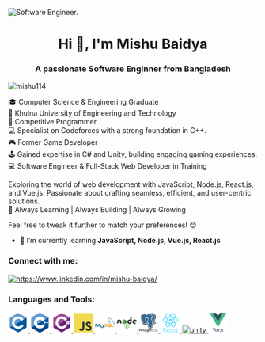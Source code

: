 ![Software Engineer.](https://media.licdn.com/dms/image/v2/D5616AQE5eyRTGhWhlQ/profile-displaybackgroundimage-shrink_350_1400/profile-displaybackgroundimage-shrink_350_1400/0/1732729080330?e=1738195200&v=beta&t=UWBs1ZsmTA_Ooarm73_4LRzeAu3y8KWJROjAlmNWCnQ)
<h1 align="center">Hi 👋, I'm Mishu Baidya</h1>
<h3 align="center">A passionate Software Enginner from Bangladesh</h3>

<p align="left"> <img src="https://komarev.com/ghpvc/?username=mishu114&label=Profile%20views&color=0e75b6&style=flat" alt="mishu114" /> </p>

🎓 Computer Science & Engineering Graduate  
🏫 Khulna University of Engineering and Technology
<br>
🏅 Competitive Programmer  
💻 Specialist on Codeforces with a strong foundation in C++.
<br>
🎮 Former Game Developer  
🕹️ Gained expertise in C# and Unity, building engaging gaming experiences.
<br>
💻 Software Engineer & Full-Stack Web Developer in Training

Exploring the world of web development with JavaScript, Node.js, React.js, and Vue.js.
Passionate about crafting seamless, efficient, and user-centric solutions.
<br>
🌟 Always Learning | Always Building | Always Growing

Feel free to tweak it further to match your preferences! 😊



- 🌱 I’m currently learning **JavaScript, Node.js, Vue.js, React.js**

<h3 align="left">Connect with me:</h3>
<p align="left">
<a href="https://linkedin.com/in/https://www.linkedin.com/in/mishu-baidya/" target="blank"><img align="center" src="https://raw.githubusercontent.com/rahuldkjain/github-profile-readme-generator/master/src/images/icons/Social/linked-in-alt.svg" alt="https://www.linkedin.com/in/mishu-baidya/" height="30" width="40" /></a>
</p>

<h3 align="left">Languages and Tools:</h3>
<p align="left"> <a href="https://www.cprogramming.com/" target="_blank" rel="noreferrer"> <img src="https://raw.githubusercontent.com/devicons/devicon/master/icons/c/c-original.svg" alt="c" width="40" height="40"/> </a> <a href="https://www.w3schools.com/cpp/" target="_blank" rel="noreferrer"> <img src="https://raw.githubusercontent.com/devicons/devicon/master/icons/cplusplus/cplusplus-original.svg" alt="cplusplus" width="40" height="40"/> </a> <a href="https://www.w3schools.com/cs/" target="_blank" rel="noreferrer"> <img src="https://raw.githubusercontent.com/devicons/devicon/master/icons/csharp/csharp-original.svg" alt="csharp" width="40" height="40"/> </a> <a href="https://developer.mozilla.org/en-US/docs/Web/JavaScript" target="_blank" rel="noreferrer"> <img src="https://raw.githubusercontent.com/devicons/devicon/master/icons/javascript/javascript-original.svg" alt="javascript" width="40" height="40"/> </a> <a href="https://www.mysql.com/" target="_blank" rel="noreferrer"> <img src="https://raw.githubusercontent.com/devicons/devicon/master/icons/mysql/mysql-original-wordmark.svg" alt="mysql" width="40" height="40"/> </a> <a href="https://nodejs.org" target="_blank" rel="noreferrer"> <img src="https://raw.githubusercontent.com/devicons/devicon/master/icons/nodejs/nodejs-original-wordmark.svg" alt="nodejs" width="40" height="40"/> </a> <a href="https://www.postgresql.org" target="_blank" rel="noreferrer"> <img src="https://raw.githubusercontent.com/devicons/devicon/master/icons/postgresql/postgresql-original-wordmark.svg" alt="postgresql" width="40" height="40"/> </a> <a href="https://reactjs.org/" target="_blank" rel="noreferrer"> <img src="https://raw.githubusercontent.com/devicons/devicon/master/icons/react/react-original-wordmark.svg" alt="react" width="40" height="40"/> </a> <a href="https://unity.com/" target="_blank" rel="noreferrer"> <img src="https://www.vectorlogo.zone/logos/unity3d/unity3d-icon.svg" alt="unity" width="40" height="40"/> </a> <a href="https://vuejs.org/" target="_blank" rel="noreferrer"> <img src="https://raw.githubusercontent.com/devicons/devicon/master/icons/vuejs/vuejs-original-wordmark.svg" alt="vuejs" width="40" height="40"/> </a> </p>

